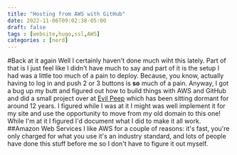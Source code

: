 ```yaml
---
title: "Hosting from AWS with GitHub"
date: 2022-11-06T09:02:38-05:00
draft: false
tags : [website,hugo,ssl,AWS]
categories : [nerd]
---
```

#Back at it again
Well I certainly haven't done much wiht this lately. Part of that is I just feel like I didn't have much to say and part of it is the setup I had was a little too much of 
a pain to deploy. Because, you know, actually having to log in and push 2 or 3 buttons is **so** much of a pain. Anyway, I got a bug up my butt and figured out how to build 
things with AWS and GitHub and did a small project over at 	[Evil Peep](https://www.evilpeep.com) which has been sitting dormant for around 12 years. I figured while I was 
at it I might was well implement it for my site and use the opportunity to move from my old domain to this one! While I'm at it I figured I'd document what I did to make it 
all work.
##Amazon Web Services
I like AWS for a couple of reasons: it's fast, you're only charged for what you use it's an industry standard, and lots of people have done this stuff before me so I don't have to figure it out myself. 